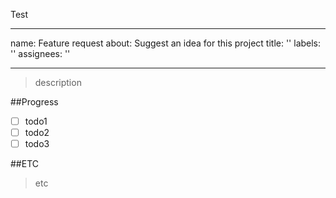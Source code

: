 Test 

---
name: Feature request
about: Suggest an idea for this project
title: ''
labels: ''
assignees: ''

---

> description 

##Progress

- [ ] todo1
- [ ] todo2
- [ ] todo3

##ETC
>etc
